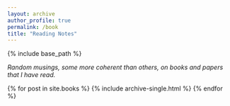 ```yaml
---
layout: archive
author_profile: true
permalink: /book
title: "Reading Notes"
---
```


{% include base_path %}

<p><i>Random musings, some more coherent than others, on books and papers that I have read.
</i></p>
<div class="grid__wrapper">
  {% for post in site.books %}
    {% include archive-single.html %}
  {% endfor %}
</div>




